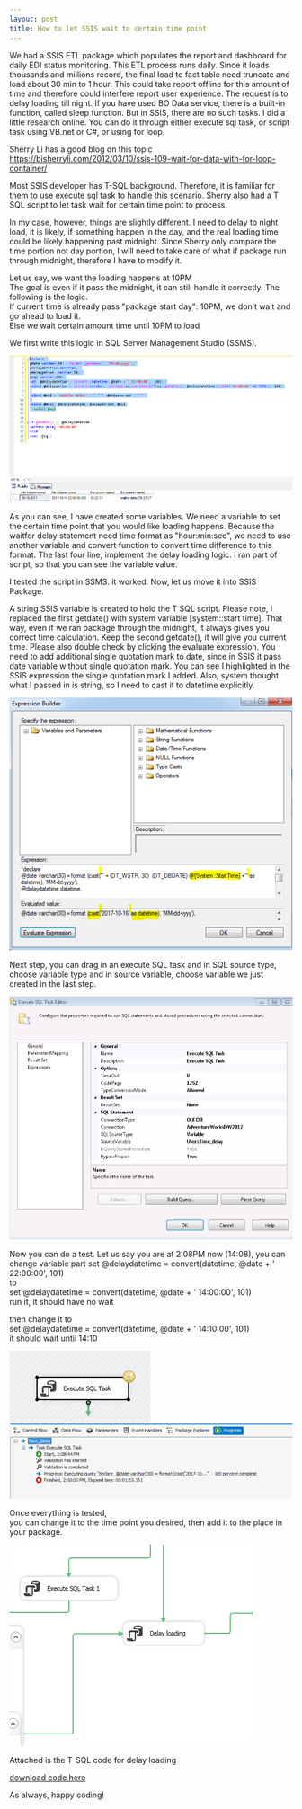 ```yaml
---
layout: post
title: How to let SSIS wait to certain time point 
---
```


We had a SSIS ETL package which populates the report and dashboard for daily EDI status monitoring. This ETL process runs daily.  Since it loads thousands and millions record, the final load to fact table need truncate and load about 30 min to 1 hour. This could take report offline for this amount of time and therefore could interfere report user experience. The request is to delay loading till night. 
If you have used BO Data service, there is a built-in function, called sleep function.  But in SSIS, there are no such tasks. I did a little research online.  You can do it through either execute sql task, or script task using VB.net or C#, or using for loop. 

Sherry Li has a good blog on this topic   
<https://bisherryli.com/2012/03/10/ssis-109-wait-for-data-with-for-loop-container/>

Most SSIS developer has T-SQL background.  Therefore, it is familiar for them to use execute sql task to handle this scenario.  Sherry also had a T SQL script to let task wait for certain time point to process. 

In my case, however, things are slightly different.  I need to delay to night load, it is likely, if something happen in the day, and the real loading time could be likely happening past midnight.  Since Sherry only compare the time portion not day portion, I will need to take care of what if package run through midnight, therefore I have to modify it. 

Let us say, we want the loading happens at 10PM  
The goal is even if it pass the midnight, it can still handle it correctly. The following is the logic.  
If current time is already pass "package start day": 10PM, we don’t wait and go ahead to load it.  
Else we wait certain amount time until 10PM to load  

We first write this logic in SQL Server Management Studio (SSMS). 

<img src="/images/blog12/script1.PNG" >

As you can see, I have created some variables. We need a variable to set the certain time point that you would like loading happens. Because the waitfor delay statement need time format as "hour:min:sec", we need to use another variable and convert function to convert time difference to this format. The last four line, implement the delay loading logic. I ran part of script, so that you can see the variable value. 

I tested the script in SSMS. it worked. Now, let us move it into SSIS Package.  

A string SSIS variable is created to hold the T SQL script.  Please note, I replaced the first getdate() with system variable [system::start time]. That way, even if we ran package through the midnight, it always gives you correct time calculation. Keep the second getdate(), it will give you current time. Please also double check by clicking the evaluate expression. You need to add additional single quotation mark to date, since in SSIS it pass date variable without single quotation mark. You can see I highlighted in the SSIS expression the single quotation mark I added. Also, system thought what I passed in is string, so I need to cast it to datetime explicitly.

<img src="/images/blog12/edit_ssis_expression.PNG" >

Next step, you can drag in an execute SQL task and in SQL source type, choose variable type and in source variable, choose variable we just created in the last step. 

<img src="/images/blog12/delay_loading_setting.PNG" >

Now you can do a test.  Let us say you are at 2:08PM now (14:08), you can change variable part
set @delaydatetime = convert(datetime, @date + ' 22:00:00', 101)  
to   
set @delaydatetime = convert(datetime, @date + ' 14:00:00', 101)  
run it, it should have no wait  

then change it to   
set @delaydatetime = convert(datetime, @date + ' 14:10:00', 101)  
it should wait until 14:10

<img src="/images/blog12/waiting.PNG" >  

<img src="/images/blog12/process_result.PNG" >  

Once everything is tested,  
you can change it to the time point you desired, then add it to the place in your package. 

<img src="/images/blog12/ssis component.PNG" >  

Attached is the T-SQL code for delay loading

<a href="/Files/delay_loading_script.sql">download code here</a>

As always, happy coding!












